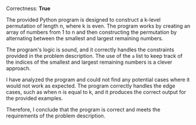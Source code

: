 Correctness: **True**

The provided Python program is designed to construct a k-level permutation of length n, where k is even. The program works by creating an array of numbers from 1 to n and then constructing the permutation by alternating between the smallest and largest remaining numbers.

The program's logic is sound, and it correctly handles the constraints provided in the problem description. The use of the `a` list to keep track of the indices of the smallest and largest remaining numbers is a clever approach.

I have analyzed the program and could not find any potential cases where it would not work as expected. The program correctly handles the edge cases, such as when n is equal to k, and it produces the correct output for the provided examples.

Therefore, I conclude that the program is correct and meets the requirements of the problem description.